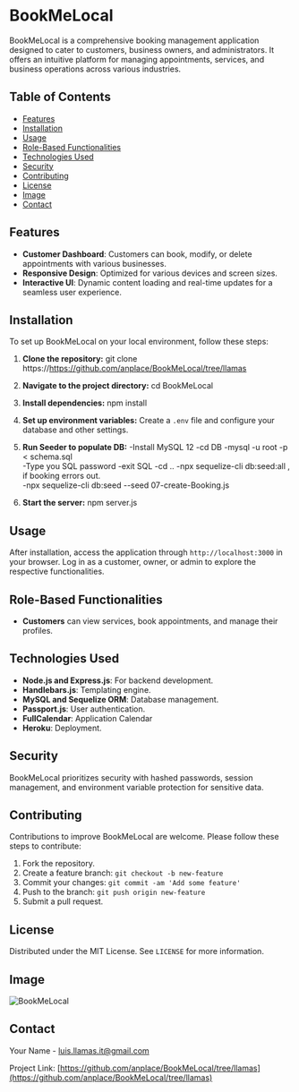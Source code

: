 

# BookMeLocal

BookMeLocal is a comprehensive booking management application designed to cater to customers, business owners, and administrators. It offers an intuitive platform for managing appointments, services, and business operations across various industries.

## Table of Contents

- [Features](#features)
- [Installation](#installation)
- [Usage](#usage)
- [Role-Based Functionalities](#role-based-functionalities)
- [Technologies Used](#technologies-used)
- [Security](#security)
- [Contributing](#contributing)
- [License](#license)
- [Image](#Image)
- [Contact](#contact)

## Features

- **Customer Dashboard**: Customers can book, modify, or delete appointments with various businesses.
- **Responsive Design**: Optimized for various devices and screen sizes.
- **Interactive UI**: Dynamic content loading and real-time updates for a seamless user experience.

## Installation

To set up BookMeLocal on your local environment, follow these steps:

1. **Clone the repository:**
   git clone https://https://github.com/anplace/BookMeLocal/tree/llamas

2. **Navigate to the project directory:**
   cd BookMeLocal

3. **Install dependencies:**
   npm install

4. **Set up environment variables:**
   Create a `.env` file and configure your database and other settings.

5. **Run Seeder to populate DB:**
    -Install MySQL 12
    -cd DB
    -mysql -u root -p < schema.sql  
    -Type you SQL password
    -exit SQL
    -cd ..
    -npx sequelize-cli db:seed:all  , if booking errors out.  
    -npx sequelize-cli db:seed --seed 07-create-Booking.js

6. **Start the server:**
   npm server.js

## Usage

After installation, access the application through `http://localhost:3000` in your browser. Log in as a customer, owner, or admin to explore the respective functionalities.

## Role-Based Functionalities

- **Customers** can view services, book appointments, and manage their profiles.


## Technologies Used

- **Node.js and Express.js**: For backend development.
- **Handlebars.js**: Templating engine.
- **MySQL and Sequelize ORM**: Database management.
- **Passport.js**: User authentication.
- **FullCalendar**: Application Calendar
- **Heroku**: Deployment.

## Security

BookMeLocal prioritizes security with hashed passwords, session management, and environment variable protection for sensitive data.

## Contributing

Contributions to improve BookMeLocal are welcome. Please follow these steps to contribute:

1. Fork the repository.
2. Create a feature branch: `git checkout -b new-feature`
3. Commit your changes: `git commit -am 'Add some feature'`
4. Push to the branch: `git push origin new-feature`
5. Submit a pull request.

## License

Distributed under the MIT License. See `LICENSE` for more information.


## Image
![BookMeLocal](/BOOKMELOCAL/sample.png)


## Contact

Your Name - luis.llamas.it@gmail.com

Project Link: [https://github.com/anplace/BookMeLocal/tree/llamas](https://github.com/anplace/BookMeLocal/tree/llamas)


